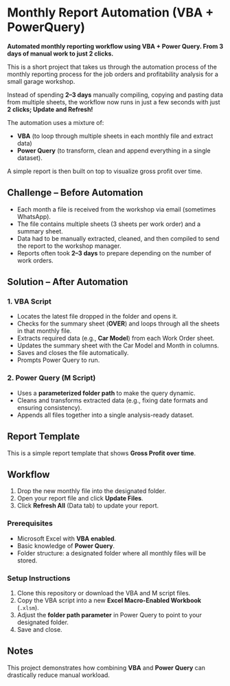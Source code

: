 # Monthly Report Automation (VBA + PowerQuery)
**Automated monthly reporting workflow using VBA + Power Query. From 3 days of manual work to just 2 clicks.**

This is a short project that takes us through the automation process of the monthly reporting process for the job orders and profitability analysis for a small garage workshop.  

Instead of spending **2–3 days** manually compiling, copying and pasting data from multiple sheets, the workflow now runs in just a few seconds with just **2 clicks; Update and Refresh!**

The automation uses a mixture of:  
- **VBA** (to loop through multiple sheets in each monthly file and extract data)  
- **Power Query** (to transform, clean and append everything in a single dataset).  

A simple report is then built on top to visualize gross profit over time.  

## Challenge – Before Automation

- Each month a file is received from the workshop via email (sometimes WhatsApp).  
- The file contains multiple sheets (3 sheets per work order) and a summary sheet.  
- Data had to be manually extracted, cleaned, and then compiled to send the report to the workshop manager.  
- Reports often took **2–3 days** to prepare depending on the number of work orders.  

## Solution – After Automation

### 1. VBA Script
- Locates the latest file dropped in the folder and opens it.  
- Checks for the summary sheet (**OVER**) and loops through all the sheets in that monthly file.  
- Extracts required data (e.g., **Car Model**) from each Work Order sheet.  
- Updates the summary sheet with the Car Model and Month in columns.  
- Saves and closes the file automatically.  
- Prompts Power Query to run.  

### 2. Power Query (M Script)
- Uses a **parameterized folder path** to make the query dynamic.  
- Cleans and transforms extracted data (e.g., fixing date formats and ensuring consistency).  
- Appends all files together into a single analysis-ready dataset.  

## Report Template

This is a simple report template that shows **Gross Profit over time**.  

## Workflow

1. Drop the new monthly file into the designated folder.  
2. Open your report file and click **Update Files**.  
3. Click **Refresh All** (Data tab) to update your report.  


### Prerequisites
- Microsoft Excel with **VBA enabled**.  
- Basic knowledge of **Power Query**.  
- Folder structure: a designated folder where all monthly files will be stored.  

### Setup Instructions
1. Clone this repository or download the VBA and M script files.  
2. Copy the VBA script into a new **Excel Macro-Enabled Workbook** (`.xlsm`).  
3. Adjust the **folder path parameter** in Power Query to point to your designated folder.  
4. Save and close.  

## Notes
This project demonstrates how combining **VBA** and **Power Query** can drastically reduce manual workload.  
